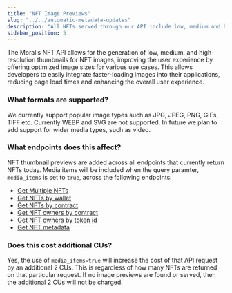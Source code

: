 ```yaml
---
title: "NFT Image Previews"
slug: "../../automatic-metadata-updates"
description: "All NFTs served through our API include low, medium and high resolution images. Read more about how it works here."
sidebar_position: 5
---
```


The Moralis NFT API allows for the generation of low, medium, and high-resolution thumbnails for NFT images, improving the user experience by offering optimized image sizes for various use cases. This allows developers to easily integrate faster-loading images into their applications, reducing page load times and enhancing the overall user experience.

### What formats are supported?
We currently support popular image types such as JPG, JPEG, PNG, GIFs, TIFF etc. Currently WEBP and SVG are not supported. In future we plan to add support for wider media types, such as video.

### What endpoints does this affect?
NFT thumbnail previews are added across all endpoints that currently return NFTs today. Media items will be included when the query paramter, `media_items` is set to `true`, across the following endpoints:

* [Get Multiple NFTs](https://docs.moralis.io/web3-data-api/reference/get-multiple-nfts) 
* [Get NFTs by wallet](https://docs.moralis.io/web3-data-api/reference/get-wallet-nfts)
* [Get NFTs by contract](https://docs.moralis.io/web3-data-api/reference/get-contract-nfts)
* [Get NFT owners by contract](https://docs.moralis.io/web3-data-api/reference/get-nft-owners)
* [Get NFT owners by token id](https://docs.moralis.io/web3-data-api/reference/get-nft-token-id-owners)
* [Get NFT metadata](https://docs.moralis.io/web3-data-api/reference/get-nft-metadata)

### Does this cost additional CUs?
Yes, the use of `media_items=true` will increase the cost of that API request by an additional 2 CUs. This is regardless of how many NFTs are returned on that particular request. If no image previews are found or served, then the additional 2 CUs will not be charged.
